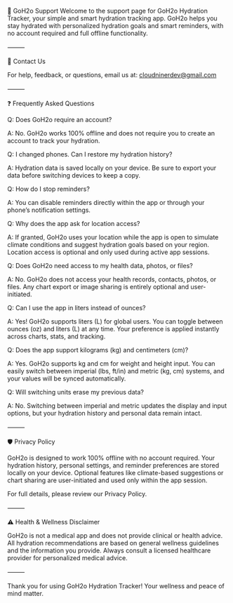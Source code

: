 🚀 GoH2o Support
Welcome to the support page for GoH2o Hydration Tracker, your simple and smart hydration tracking app.
GoH2o helps you stay hydrated with personalized hydration goals and smart reminders, with no account required and full offline functionality.

⸻

📧 Contact Us

For help, feedback, or questions, email us at:
cloudninerdev@gmail.com

⸻

❓ Frequently Asked Questions

Q: Does GoH2o require an account?

A: No. GoH2o works 100% offline and does not require you to create an account to track your hydration.

Q: I changed phones. Can I restore my hydration history?

A: Hydration data is saved locally on your device. Be sure to export your data before switching devices to keep a copy.

Q: How do I stop reminders?

A: You can disable reminders directly within the app or through your phone’s notification settings.

Q: Why does the app ask for location access?

A: If granted, GoH2o uses your location while the app is open to simulate climate conditions and suggest hydration goals based on your region. Location access is optional and only used during active app sessions.

Q: Does GoH2o need access to my health data, photos, or files?

A: No. GoH2o does not access your health records, contacts, photos, or files. Any chart export or image sharing is entirely optional and user-initiated.

Q: Can I use the app in liters instead of ounces?

A: Yes! GoH2o supports liters (L) for global users. You can toggle between ounces (oz) and liters (L) at any time. Your preference is applied instantly across charts, stats, and tracking.

Q: Does the app support kilograms (kg) and centimeters (cm)?

A: Yes. GoH2o supports kg and cm for weight and height input. You can easily switch between imperial (lbs, ft/in) and metric (kg, cm) systems, and your values will be synced automatically.

Q: Will switching units erase my previous data?

A: No. Switching between imperial and metric updates the display and input options, but your hydration history and personal data remain intact.

⸻

🛡️ Privacy Policy

GoH2o is designed to work 100% offline with no account required.
Your hydration history, personal settings, and reminder preferences are stored locally on your device. Optional features like climate-based suggestions or chart sharing are user-initiated and used only within the app session.

For full details, please review our Privacy Policy.

⸻

⚠️ Health & Wellness Disclaimer

GoH2o is not a medical app and does not provide clinical or health advice. All hydration recommendations are based on general wellness guidelines and the information you provide. Always consult a licensed healthcare provider for personalized medical advice.

⸻

Thank you for using GoH2o Hydration Tracker!
Your wellness and peace of mind matter.
